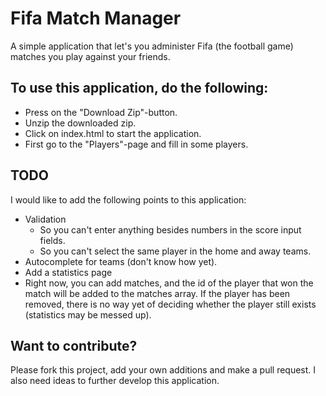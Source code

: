 # Fifa Match Manager
A simple application that let's you administer Fifa (the football game) matches you play against your friends.

## To use this application, do the following:
* Press on the "Download Zip"-button.
* Unzip the downloaded zip.
* Click on index.html to start the application.
* First go to the "Players"-page and fill in some players.

## TODO
I would like to add the following points to this application:
* Validation
   * So you can't enter anything besides numbers in the score input fields.
   * So you can't select the same player in the home and away teams.
* Autocomplete for teams (don't know how yet).
* Add a statistics page
* Right now, you can add matches, and the id of the player that won the match will be added to the matches array. If the player has been removed, there is no way yet of deciding whether the player still exists (statistics may be messed up).

## Want to contribute?
Please fork this project, add your own additions and make a pull request. I also need ideas to further develop this application.
